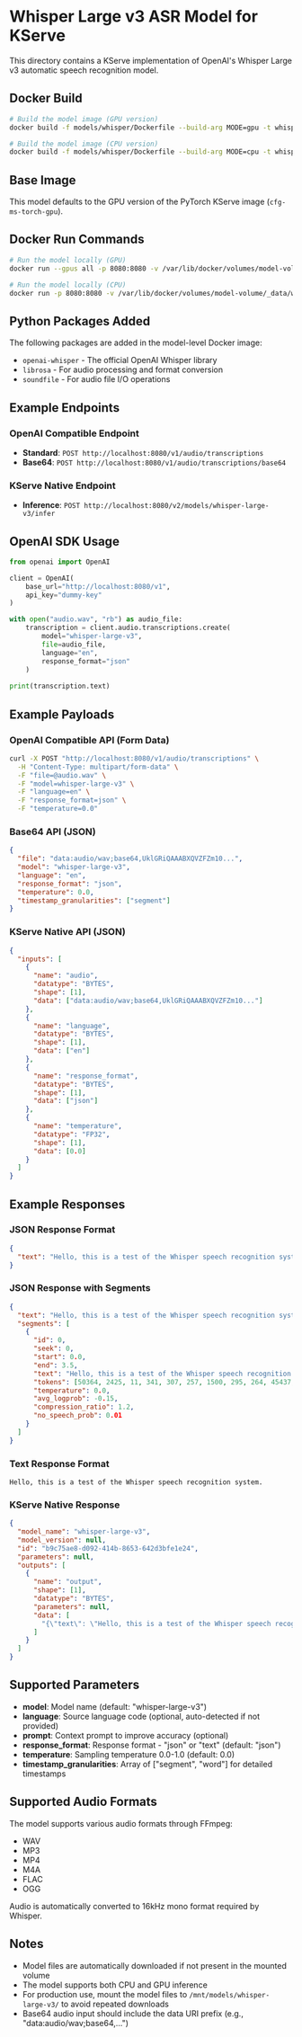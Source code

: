 # Whisper Large v3 ASR Model for KServe

This directory contains a KServe implementation of OpenAI's Whisper Large v3 automatic speech recognition model.

## Docker Build

```bash
# Build the model image (GPU version)
docker build -f models/whisper/Dockerfile --build-arg MODE=gpu -t whisper-predictor:gpu .

# Build the model image (CPU version)
docker build -f models/whisper/Dockerfile --build-arg MODE=cpu -t whisper-predictor:cpu .
```

## Base Image

This model defaults to the GPU version of the PyTorch KServe image (`cfg-ms-torch-gpu`).

## Docker Run Commands

```bash
# Run the model locally (GPU)
docker run --gpus all -p 8080:8080 -v /var/lib/docker/volumes/model-volume/_data/whisper-large-v3:/mnt/models whisper-predictor:gpu

# Run the model locally (CPU)
docker run -p 8080:8080 -v /var/lib/docker/volumes/model-volume/_data/whisper-large-v3:/mnt/models whisper-predictor:cpu
```

## Python Packages Added

The following packages are added in the model-level Docker image:

- `openai-whisper` - The official OpenAI Whisper library
- `librosa` - For audio processing and format conversion
- `soundfile` - For audio file I/O operations

## Example Endpoints

### OpenAI Compatible Endpoint
- **Standard**: `POST http://localhost:8080/v1/audio/transcriptions`
- **Base64**: `POST http://localhost:8080/v1/audio/transcriptions/base64`

### KServe Native Endpoint
- **Inference**: `POST http://localhost:8080/v2/models/whisper-large-v3/infer`

## OpenAI SDK Usage

```python
from openai import OpenAI

client = OpenAI(
    base_url="http://localhost:8080/v1",
    api_key="dummy-key"
)

with open("audio.wav", "rb") as audio_file:
    transcription = client.audio.transcriptions.create(
        model="whisper-large-v3",
        file=audio_file,
        language="en",
        response_format="json"
    )
    
print(transcription.text)
```

## Example Payloads

### OpenAI Compatible API (Form Data)
```bash
curl -X POST "http://localhost:8080/v1/audio/transcriptions" \
  -H "Content-Type: multipart/form-data" \
  -F "file=@audio.wav" \
  -F "model=whisper-large-v3" \
  -F "language=en" \
  -F "response_format=json" \
  -F "temperature=0.0"
```

### Base64 API (JSON)
```json
{
  "file": "data:audio/wav;base64,UklGRiQAAABXQVZFZm10...",
  "model": "whisper-large-v3",
  "language": "en",
  "response_format": "json",
  "temperature": 0.0,
  "timestamp_granularities": ["segment"]
}
```

### KServe Native API (JSON)
```json
{
  "inputs": [
    {
      "name": "audio",
      "datatype": "BYTES",
      "shape": [1],
      "data": ["data:audio/wav;base64,UklGRiQAAABXQVZFZm10..."]
    },
    {
      "name": "language",
      "datatype": "BYTES",
      "shape": [1],
      "data": ["en"]
    },
    {
      "name": "response_format",
      "datatype": "BYTES",
      "shape": [1],
      "data": ["json"]
    },
    {
      "name": "temperature",
      "datatype": "FP32",
      "shape": [1],
      "data": [0.0]
    }
  ]
}
```

## Example Responses

### JSON Response Format
```json
{
  "text": "Hello, this is a test of the Whisper speech recognition system."
}
```

### JSON Response with Segments
```json
{
  "text": "Hello, this is a test of the Whisper speech recognition system.",
  "segments": [
    {
      "id": 0,
      "seek": 0,
      "start": 0.0,
      "end": 3.5,
      "text": "Hello, this is a test of the Whisper speech recognition system.",
      "tokens": [50364, 2425, 11, 341, 307, 257, 1500, 295, 264, 45437, 6218, 11150, 1185, 13, 50539],
      "temperature": 0.0,
      "avg_logprob": -0.15,
      "compression_ratio": 1.2,
      "no_speech_prob": 0.01
    }
  ]
}
```

### Text Response Format
```
Hello, this is a test of the Whisper speech recognition system.
```

### KServe Native Response
```json
{
  "model_name": "whisper-large-v3",
  "model_version": null,
  "id": "b9c75ae8-d092-414b-8653-642d3bfe1e24",
  "parameters": null,
  "outputs": [
    {
      "name": "output",
      "shape": [1],
      "datatype": "BYTES",
      "parameters": null,
      "data": [
        "{\"text\": \"Hello, this is a test of the Whisper speech recognition system.\"}"
      ]
    }
  ]
}
```

## Supported Parameters

- **model**: Model name (default: "whisper-large-v3")
- **language**: Source language code (optional, auto-detected if not provided)
- **prompt**: Context prompt to improve accuracy (optional)
- **response_format**: Response format - "json" or "text" (default: "json")
- **temperature**: Sampling temperature 0.0-1.0 (default: 0.0)
- **timestamp_granularities**: Array of ["segment", "word"] for detailed timestamps

## Supported Audio Formats

The model supports various audio formats through FFmpeg:
- WAV
- MP3
- MP4
- M4A
- FLAC
- OGG

Audio is automatically converted to 16kHz mono format required by Whisper.

## Notes

- Model files are automatically downloaded if not present in the mounted volume
- The model supports both CPU and GPU inference
- For production use, mount the model files to `/mnt/models/whisper-large-v3/` to avoid repeated downloads
- Base64 audio input should include the data URI prefix (e.g., "data:audio/wav;base64,...")